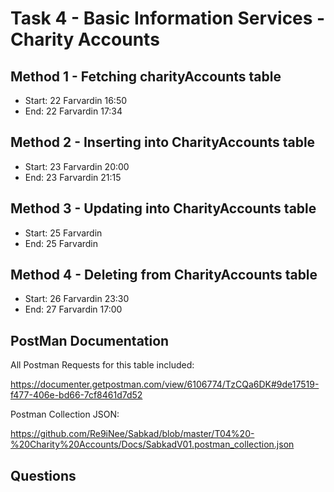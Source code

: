 # Task 4 - Basic Information Services - Charity Accounts

## Method 1 - Fetching charityAccounts table
- Start: 22 Farvardin 16:50
- End: 22 Farvardin 17:34


## Method 2 - Inserting into CharityAccounts table
 - Start: 23 Farvardin 20:00
 - End: 23 Farvardin 21:15


## Method 3 - Updating into CharityAccounts table
 - Start: 25 Farvardin
 - End: 25 Farvardin


## Method 4 - Deleting from CharityAccounts table
 - Start: 26 Farvardin 23:30
 - End: 27 Farvardin 17:00

## PostMan Documentation


 All Postman Requests for this table included:

  https://documenter.getpostman.com/view/6106774/TzCQa6DK#9de17519-f477-406e-bd66-7cf8461d7d52

 Postman Collection JSON:

 https://github.com/Re9iNee/Sabkad/blob/master/T04%20-%20Charity%20Accounts/Docs/SabkadV01.postman_collection.json

## Questions

<!--  1. Why Using Connection Pool?
  We don't want to overhead database with so many connections. we open one use it for multiple Queries. then close() connection when we don't need it.
2. Why resultLimit? 
 It is recommended to use SELECT TOP $(int) instead of Selecting and returning Everything from database.

3. Why Scope Identity?
 SQL Insertion won't return Id of the affected row. so by using SELCET Query right after insertion we can use CommonBaseTypeId and the return it.

 4. Why Using outputDependencies? 
 As in Issue #15
 > https://github.com/Re9iNee/Sabkad/issues/15#issue-852374633
 
  this method has one disadvatange that is: it contains bug when a primary key or 2 keys from a table make up to a foreign key. -->
